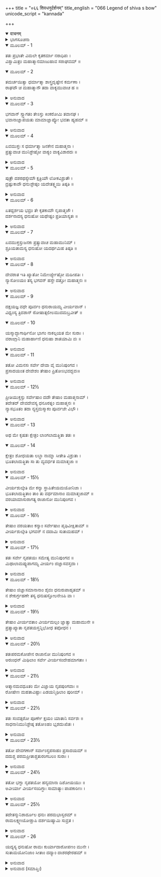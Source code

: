 +++
title = "०६६ शिवधनुर्दर्शनम्"
title_english = "066 Legend of shiva s bow"
unicode_script = "kannada"

+++
<details open><summary>वाचनम्</summary>

<div class="audioEmbed"  caption="श्रीराम-हरिसीताराममूर्ति-घनपाठिभ्यां वचनम्" src="https://archive.org/download/Ramayana-recitation-Sriram-harisItArAmamUrti-Ghanapaati-v2/Kanda_1/Kanda_1_BK-066-Shiva_Dhanur_Dharshanam.mp3"></div>
</details>



<details><summary>ಭಾಗಸೂಚನಾ</summary>

ಜನಕರಾಜನು ವಿಶ್ವಾಮಿತ್ರರನ್ನೂ, ರಾಮ-ಲಕ್ಷ್ಮಣರನ್ನೂ ಸತ್ಕರಿಸಿ, ಅವರಿಗೆ ತನ್ನ ಅರಮನೆಯಲ್ಲಿದ್ದ ಧನುಸ್ಸಿನ ಇತಿಹಾಸವನ್ನು ತಿಳಿಸಿ, ರಾಮನು ಧನುಸ್ಸಿನ ಶಿಂಜಿನಿಯನ್ನು ಸೆಳೆದು ಕಟ್ಟಿದರೆ ಸೀತೆಯನ್ನು ಕೊಟ್ಟು ವಿವಾಹ ಮಾಡುವುದಾಗಿ ಹೇಳಿದುದು
</details>

<details open><summary>ಮೂಲಮ್ - 1</summary>

ತತಃ ಪ್ರಭಾತೇ ವಿಮಲೇ ಕೃತಕರ್ಮಾ ನರಾಧಿಪಃ ।  
ವಿಶ್ವಾಮಿತ್ರಂ ಮಹಾತ್ಮಾನಮಾಜುಹಾವ ಸರಾಘವಮ್ ॥
</details>

<details open><summary>ಮೂಲಮ್ - 2</summary>

ತಮರ್ಚಯಿತ್ವಾ ಧರ್ಮಾತ್ಮಾ ಶಾಸ್ತ್ರದೃಷ್ಟೇನ ಕರ್ಮಣಾ ।  
ರಾಘವೌ ಚ ಮಹಾತ್ಮಾನೌ ತದಾ ವಾಕ್ಯಮುವಾಚ ಹ ॥
</details>

<details><summary>ಅನುವಾದ</summary>

ಮರುದಿನ ವಿಮಲ ಪ್ರಭಾತಕಾಲ ಉದಯಿಸಿದಾಗ ಧರ್ಮಾತ್ಮಾ ಜನಕನು ತನ್ನ ನಿತ್ಯಕರ್ಮವನ್ನು ಪೂರೈಸಿ ಶ್ರೀರಾಮ-ಲಕ್ಷ್ಮಣ ಸಹಿತ ವಿಶ್ವಾಮಿತ್ರರನ್ನು ಕರೆಸಿ, ಶಾಸ್ತ್ರಕ್ಕನುಸಾರ ಮುನಿಯನ್ನು ಹಾಗೂ ಮಹಾತ್ಮರಾದ ಇಬ್ಬರೂ ರಾಜಕುಮಾರರನ್ನು ಪೂಜಿಸಿ ಈ ಪ್ರಕಾರ ಹೇಳಿದನು.॥1-2॥
</details>

<details open><summary>ಮೂಲಮ್ - 3</summary>

ಭಗವಾನ್ ಸ್ವ್ವಾಗತಂ ತೇಽಸ್ತು ಕಿಂಕರೋಮಿ ತವಾನಘ ।  
ಭವಾನಾಜ್ಞಾಪಯತು ಮಾಮಾಜ್ಞಾಪ್ಯೋ ಭವತಾ ಹ್ಯಹಮ್ ॥
</details>

<details><summary>ಅನುವಾದ</summary>

ಪೂಜ್ಯರೇ! ನಿಮಗೆ ಸ್ವಾಗತವಿರಲಿ. ಪುಣ್ಯಾತ್ಮ ಮಹರ್ಷಿಗಳೇ! ನಾನು ತಮ್ಮ ಯಾವ ಸೇವೆ ಮಾಡಲಿ? ಏಕೆಂದರೆ ನಾನು ನಿಮ್ಮ ಆಜ್ಞಾಪಾಲಕನಾಗಿರುವೆನು, ಅದಕ್ಕಾಗಿ ಅಪ್ಪಣೆಯಾಗಬೇಕು.॥3॥
</details>

<details open><summary>ಮೂಲಮ್ - 4</summary>

ಏವಮುಕ್ತಃ ಸ ಧರ್ಮಾತ್ಮಾ ಜನಕೇನ ಮಹಾತ್ಮನಾ ।  
ಪ್ರತ್ಯುವಾಚ ಮುನಿಶ್ರೇಷ್ಠೋ ವಾಕ್ಯಂ ವಾಕ್ಯವಿಶಾರದಃ ॥
</details>

<details><summary>ಅನುವಾದ</summary>

ಮಹಾತ್ಮಾ ಜನಕನು ಹೀಗೆ ಹೇಳಿದಾಗ ವಾಕ್ಯವಿಶಾರದರಾದ ಧರ್ಮಾತ್ಮಾ ಮುನಿಶ್ರೇಷ್ಠ ವಿಶ್ವಾಮಿತ್ರರು ಅವನಲ್ಲಿ ಇಂತೆಂದರು.॥4॥
</details>

<details open><summary>ಮೂಲಮ್ - 5</summary>

ಪುತ್ರೌ ದಶರಥಸ್ಯೇಮೌ ಕ್ಷತ್ರಿಯೌ ಲೋಕವಿಶ್ರುತೌ ।  
ದ್ರಷ್ಟುಕಾವೌ ಧನುಃಶ್ರೇಷ್ಠಂ ಯದೇತತ್ತ್ವಯಿ ತಿಷ್ಠತಿ ॥
</details>

<details><summary>ಅನುವಾದ</summary>

ಮಹಾರಾಜಾ! ಇವರಿಬ್ಬರೂ ದಶರಥರಾಜನ ವಿಶ್ವವಿಖ್ಯಾತ ಕ್ಷತ್ರಿಯ ವೀರಪುತ್ರರಾಗಿದ್ದಾರೆ. ನಿನ್ನ ಬಳಿ ಇರುವ ಶ್ರೇಷ್ಠ ಧನುಸ್ಸನ್ನು ನೋಡಲು ಇಚ್ಛಿಸುತ್ತಿರುವರು.॥5॥
</details>

<details open><summary>ಮೂಲಮ್ - 6</summary>

ಏತದ್ದರ್ಶಯ ಭದ್ರಂ ತೇ ಕೃತಕಾಮೌ ನೃಪಾತ್ಮಜೌ ।  
ದರ್ಶನಾದಸ್ಯ ಧನುಷೋ ಯಥೇಷ್ಟಂ ಪ್ರತಿಯಾಸ್ಯತಃ ॥
</details>

<details><summary>ಅನುವಾದ</summary>

ನಿನಗೆ ಮಂಗಳವಾಗಲಿ, ಆ ಧನುಷ್ಯವನ್ನು ಇವರಿಗೆ ತೋರಿಸು. ಇದರಿಂದ ಇವರ ಇಚ್ಛೆ ಪೂರ್ಣವಾಗುವುದು. ಮತ್ತೆ ಈ ರಾಜಕುಮಾರರಿಬ್ಬರೂ ಆ ಧನುಸ್ಸಿನ ದರ್ಶನದಿಂದ ಸಂತುಷ್ಟರಾಗಿ ಇಚ್ಛಾನುಸಾರ ತಮ್ಮ ರಾಜಧಾನಿಗೆ ಮರಳುವರು.॥6॥
</details>

<details open><summary>ಮೂಲಮ್ - 7</summary>

ಏವಮುಕ್ತಸ್ತುಜನಕಃ ಪ್ರತ್ಯುವಾಚ ಮಹಾಮುನಿಮ್ ।  
ಶ್ರೂಯತಾಮಸ್ಯ ಧನುಷೋ ಯದರ್ಥಮಿಹ ತಿಷ್ಠತಿ ॥
</details>

<details><summary>ಅನುವಾದ</summary>

ಮುನಿಯು ಹೀಗೆ ಹೇಳಿದಾಗ ಜನಕನು ಮಹಾಮುನಿ ವಿಶ್ವಾಮಿತ್ರರಲ್ಲಿ ಹೇಳುತ್ತಾನೆ - ಮುನಿವರ್ಯರೇ! ಈ ಧನುಸ್ಸಿನ ವೃತ್ತಾಂತವನ್ನು ಕೇಳಿರಿ. ಯಾವ ಉದ್ದೇಶದಿಂದ ಈ ಬಿಲ್ಲು ಇಲ್ಲಿ ಇರಿಸಲಾಗಿದೆಯೋ ಅದನ್ನು ಹೇಳುವೆನು.॥7॥
</details>

<details open><summary>ಮೂಲಮ್ - 8</summary>

ದೇವರಾತ ಇತಿ ಖ್ಯಾತೋ ನಿಮೇಃರ್ಜ್ಯೇಷ್ಠೋ ಮಹೀಪತಿಃ ।  
ನ್ಯಾಸೋಽಯಂ ತಸ್ಯ ಭಗವನ್ ಹಸ್ತೇ ದತ್ತೋ ಮಹಾತ್ಮನಃ ॥
</details>

<details><summary>ಅನುವಾದ</summary>

ಪೂಜ್ಯರೇ! ನಿಮಿಯ ಜ್ಯೇಷ್ಠಪುತ್ರ ರಾಜಾ ದೇವರಾತ ಎಂಬುವನು ವಿಖ್ಯಾತನಾಗಿದ್ದನು. ಆ ಮಹಾತ್ಮನ ಕೈಯಲ್ಲಿ ಈ ಧನುಸ್ಸು ಒತ್ತೆಯಾಗಿ ಇಡಲ್ಪಟ್ಟಿತ್ತು.॥8॥
</details>

<details open><summary>ಮೂಲಮ್ - 9</summary>

ದಕ್ಷಯಜ್ಞ ವಧೇ ಪೂರ್ವಂ ಧನುರಾಯಮ್ಯ ವೀರ್ಯವಾನ್ ।  
ವಿಧ್ವಂಸ್ಯ ತ್ರಿದಶಾನ್ ರೋಷಾತ್ಸಲೀಲಮುದಮಬ್ರವೀತ್ ॥
</details>

<details open><summary>ಮೂಲಮ್ - 10</summary>

ಯಸ್ಮಾದ್ಭಾಗಾರ್ಥಿನೋ ಭಾಗಂ ನಾಕಲ್ಪಯತ ಮೇ ಸುರಾಃ ।  
ವರಾಙ್ಗಾನಿ ಮಹಾರ್ಹಾಣಿ ಧನುಷಾ ಶಾತಯಾಮಿ ವಃ ॥
</details>

<details><summary>ಅನುವಾದ</summary>

ಹಿಂದಿನ ಕಾಲದಲ್ಲಿ ದಕ್ಷಯಜ್ಞ ವಿಧ್ವಂಸದ ಸಮಯ ಪರಮ ಪರಾಕ್ರಮಿ ಭಗವಾನ್ ಶಂಕರನು ಲೀಲೆಯಿಂದಲೇ ಈ ಧನುಸ್ಸನ್ನು ಬಗ್ಗಿಸಿ ರೋಷದಿಂದ ದೇವತೆಗಳಲ್ಲಿ ಹೇಳಿದನು-ದೇವತೆಗಳಿರಾ! ನಾನು ಯಜ್ಞದಲ್ಲಿ ಭಾಗವನ್ನು ಪಡೆಯಲು ಬಯಸುತ್ತಿದ್ದೆ. ಆದರೆ ನೀವು ಕೊಡಲಿಲ್ಲ. ಅದಕ್ಕಾಗಿ ಈ ಧನುಸ್ಸಿನಿಂದ ನಾನು ನಿಮ್ಮೆಲ್ಲರ ಶ್ರೇಷ್ಠವಾದ ಮಸ್ತಕವನ್ನು ಕತ್ತರಿಸಿಬಿಡುವೆನು.॥9-10॥
</details>

<details open><summary>ಮೂಲಮ್ - 11</summary>

ತತೋ ವಿಮನಸಃ ಸರ್ವೇ ದೇವಾ ವೈ ಮುನಿಪುಂಗವ ।  
ಪ್ರಸಾದಯಂತ ದೇವೇಶಂ ತೇಷಾಂ ಪ್ರಿತೋಽಭವದ್ಭವಃ॥
</details>

<details><summary>ಅನುವಾದ</summary>

ಮುನಿಶ್ರೇಷ್ಠರೇ! ಇದನ್ನು ಕೇಳಿ ಸಮಸ್ತ ದೇವತೆಗಳು ಬೇಸರಗೊಂಡು, ದೇವಾಧಿದೇವ ಮಹಾದೇವನನ್ನು ಸ್ತೋತ್ರಗಳಿಂದ ಒಲಿಸಿಕೊಳ್ಳಲು ತೊಡಗಿದರು. ಕೊನೆಗೆ ಭಗವಾನ್ ಶಿವನು ಅವರ ಮೇಲೆ ಪ್ರಸನ್ನನಾದನು.॥11॥
</details>

<details open><summary>ಮೂಲಮ್ - 12½</summary>

ಪ್ರೀತಿಯುಕ್ತಸ್ತು ಸರ್ವೇಷಾಂ ದದೌ ತೇಷಾಂ ಮಹಾತ್ಮನಾಮ್ ।  
ತದೇತದ್ ದೇವದೇವಸ್ಯ ಧನೂರತ್ನಂ ಮಹಾತ್ಮನಃ ॥  
ನ್ಯಾಸಭೂತಂ ತದಾ ನ್ಯಸ್ತಮಸ್ಮಾಕಂ ಪೂರ್ವಜೇ ವಿಭೌ ।
</details>

<details><summary>ಅನುವಾದ</summary>

ಮಹಾತ್ಮರಾದ ದೇವತೆಗಳ ಮೇಲೆ ಪ್ರಸನ್ನನಾಗಿ ಶಿವನು ಈ ಧನುಸ್ಸನ್ನು ಅವರಿಗೆ ಅರ್ಪಿಸಿದನು. ದೇವಾಧಿದೇವ ಮಹಾತ್ಮಾ ಭಗವಾನ್ ಶಂಕರನ ಧನುಷ್ಯರತ್ನ ಇದೇ ಆಗಿದೆ. ನನ್ನ ಪೂರ್ವಜ ಮಹಾರಾಜಾ ದೇವರಾತನಲ್ಲಿ ಇದನ್ನು ನ್ಯಾಸರೂಪದಲ್ಲಿ ಇಡಲ್ಪಟ್ಟಿತ್ತು.॥12½॥
</details>

<details open><summary>ಮೂಲಮ್ - 13</summary>

ಅಥ ಮೇ ಕೃಷತಃ ಕ್ಷೇತ್ರಂ ಲಾಂಗಲಾದುತ್ಥಿತಾ ತತಃ ॥
</details>

<details open><summary>ಮೂಲಮ್ - 14</summary>

ಕ್ಷೇತ್ರಂ ಶೋಧಯತಾ ಲಬ್ಧಾ ನಾಮ್ನಾ ಸೀತೇತಿ ವಿಶ್ರುತಾ ।  
ಭೂತಲಾದುತ್ಥಿತಾ ಸಾ ತು ವ್ಯವರ್ಧತ ಮಮಾತ್ಮಜಾ ॥
</details>

<details><summary>ಅನುವಾದ</summary>

ಒಂದು ದಿನ ನಾನು ಯಜ್ಞಕ್ಕಾಗಿ ಭೂಮಿ ಶೋಧಿಸುತ್ತಿದ್ದಾಗ ಹೊಲದಲ್ಲಿ ಊಳುತ್ತಿದ್ದೆ. ಆಗಲೇ ನೇಗಿಲಿನ ತುದಿಯಿಂದ ಉತ್ತ ಭೂಮಿಯಿಂದ ಒಂದು ಕನ್ಯೆ ಪ್ರಕಟಗೊಂಡಳು. (ನೇಗಿಲಿನಿಂದ ಊಳುತ್ತಿರುವಾಗ ಉಂಟಾದ ಗೆರೆಗೆ ಸೀತಾ ಎಂದು ಹೇಳುತ್ತಾರೆ.) ಆ ಸೀತೆಯಿಂದ ಪ್ರಕಟಳಾದ ಕಾರಣ ಆಕೆಯ ಹೆಸರು ಸೀತಾ ಎಂದು ಇಡಲಾಯಿತು. ಭೂಮಿಯಿಂದ ಪ್ರಕಟಳಾದ ಆ ನನ್ನ ಕನ್ಯೆಯು ಕ್ರಮವಾಗಿ ಬೆಳೆದು ದೊಡ್ಡವಳಾಗಿರುವಳು.॥13-14॥
</details>

<details open><summary>ಮೂಲಮ್ - 15½</summary>

ವೀರ್ಯಶುಲ್ಕೇತಿ ಮೇ ಕನ್ಯಾ ಸ್ಥಾಪಿತೇಯಮಯೋನಿಜಾ ।  
ಭೂತಲಾದುತ್ಥಿತಾಂ ತಾಂ ತು ವರ್ಧಮಾನಾಂ ಮಮಾತ್ಮಜಾಮ್ ॥  
ವರಯಾಮಾಸುರಾಗತ್ಯ ರಾಜಾನೋ ಮುನಿಪುಂಗವ ।
</details>

<details><summary>ಅನುವಾದ</summary>

ನನ್ನ ಈ ಅಯೋನಿಜ ಕನ್ಯೆಯ ವಿಷಯದಲ್ಲಿ-ಯಾರು ತನ್ನ ಪರಾಕ್ರಮದಿಂದ ಈ ಧನುಸ್ಸನ್ನು ಬಗ್ಗಿಸಿ ಹೆದೆಯೇರಿಸುವನೋ, ಅವನೊಂದಿಗೆ ಈಕೆಯ ವಿವಾಹ ಮಾಡುವೆನಾಗಿ ನಾನು ನಿಶ್ಚಯಿಸಿರುವೆನು. ಹೀಗೆ ಈಕೆಯನ್ನು ವೀರ್ಯಶುಲ್ಕಾ (ಪರಾಕ್ರಮಿರೂಪಿ ಶುಲ್ಕವುಳ್ಳ) ಆಗಿಸಿ ನನ್ನ ಅರಮನೆಯಲ್ಲಿ ಇರಿಸಿಕೊಂಡಿರುವೆನು. ಮುನಿಶ್ರೇಷ್ಠರೇ! ಭೂಮಿಯಿಂದ ಪ್ರಕಟಳಾಗಿ ದಿನದಿಂದ ದಿನಕ್ಕೆ ಬೆಳೆಯುತ್ತಿರುವ ನನ್ನ ಪುತ್ರೀ ಸೀತೆಯನ್ನು ಅನೇಕ ರಾಜರು ಇಲ್ಲಿಗೆ ಬಂದು ಯಾಚಿಸಿದರು.॥15½॥
</details>

<details open><summary>ಮೂಲಮ್ - 16½</summary>

ತೇಷಾಂ ವರಯತಾಂ ಕನ್ಯಾಂ ಸರ್ವೇಷಾಂ ಪೃಥಿವೀಕ್ಷಿತಾಮ್ ॥  
ವೀರ್ಯಶುಲ್ಕೇತಿ ಭಗವನ್ ನ ದದಾಮಿ ಸುತಾಮಹಮ್ ।
</details>

<details><summary>ಅನುವಾದ</summary>

ಆದರೆ ಪೂಜ್ಯರೇ! ಕನ್ಯೆಯನ್ನು ವರಣಮಾಡುವ ಆ ಎಲ್ಲ ರಾಜರಿಗೆ ನಾನು - ನನ್ನ ಕನ್ಯೆಯು ವೀರ್ಯ ಶಲ್ಕಾ ಆಗಿರುವಳು. ಎಂಬ ಮಾತನ್ನು ತಿಳಿಸಿದೆ. (ಉಚಿತ ಪರಾಕ್ರಮ ಪ್ರಕಟಿಸಿಯೇ ಯಾವನೇ ಪುರುಷನು ಇವಳೊಂದಿಗೆ ವಿವಾಹವಾಗುವ ಅಧಿಕಾರಿಯಾಗುತ್ತಾನೆ.) ಈ ಕಾರಣದಿಂದಲೇ ನಾನು ಇಂದಿನವರೆಗೆ ಕನ್ಯೆಯನ್ನು ಯಾರಿಗೂ ಕೊಟ್ಟಿಲ್ಲ.॥16½॥
</details>

<details open><summary>ಮೂಲಮ್ - 17½</summary>

ತತಃ ಸರ್ವೇ ನೃಪತಯಃ ಸಮೇತ್ಯ ಮುನಿಪುಂಗವ ॥  
ಮಿಥಾಲಾಮಪ್ಯುಪಾಗಮ್ಯ ವೀರ್ಯಂ ಜಿಜ್ಞಾಸವಸ್ತದಾ ।
</details>

<details><summary>ಅನುವಾದ</summary>

ಮುನಿಪುಂಗವರೇ! ಆಗ ಎಲ್ಲ ರಾಜರು ಸೇರಿ ಮಿಥಿಲೆಗೆ ಬಂದು, ಕೇಳತೊಡಗಿದರು - ರಾಜಕುಮಾರೀ ಸೀತೆಯನ್ನು ಪಡೆಯಲು ಎಂತಹ ಪರಾಕ್ರಮವನ್ನು ನಿಶ್ಚಯಿಸಲಾಗಿದೆ.॥17½॥
</details>

<details open><summary>ಮೂಲಮ್ - 18½</summary>

ತೇಷಾಂ ಜಿಜ್ಞಾಸಮಾನಾನಾಂ ಶೈವಂ ಧನುರುಪಾಹೃತಮ್ ॥  
ನ ಶೇಕುರ್ಗ್ರಹಣೇ ತಸ್ಯ ಧನುಷಸ್ತೋಲನೇಽಪಿ ವಾ ।
</details>

<details><summary>ಅನುವಾದ</summary>

ಪರಾಕ್ರಮದ ಜಿಜ್ಞಾಸೆ ಮಾಡುತ್ತಿರುವ ಆ ರಾಜನ ಎದುರಿಗೆ ನಾನು ಈ ಶಿವ ಧನುಸ್ಸನ್ನು ಇರಿಸಿದೆ, ಆದರೆ ಆ ರಾಜರು ಇದನ್ನು ಎತ್ತುವುದಿರಲಿ, ಅಲುಗಾಡಿಸಲೂ ಅಸಮರ್ಥರಾದರು.॥18½॥
</details>

<details open><summary>ಮೂಲಮ್ - 19½</summary>

ತೇಷಾಂ ವೀರ್ಯವತಾಂ ವೀರ್ಯಮಲ್ಪಂ ಜ್ಞಾತ್ವಾ ಮಹಾಮುನೇ ॥  
ಪ್ರತ್ಯಾಖ್ಯಾತಾ ನೃಪತಯಸ್ತನ್ನಿಭೋಧ ತಪೋಧನ ।
</details>

<details><summary>ಅನುವಾದ</summary>

ಮಹಾಮುನಿಯೇ! ಆ ಪರಾಕ್ರಮಿ ಅರಸರ ಶಕ್ತಿಯು ಬಹಳ ಅಲ್ಪವೆಂದು ತಿಳಿದು ನಾನು ಅವರಿಗೆ ಕನ್ಯೆಯನ್ನು ಕೊಡಲು ಒಪ್ಪಲಿಲ್ಲ. ತಪೋಧನರೇ! ಅನಂತರ ನಡೆದ ಘಟನೆಯನ್ನು ತಾವು ಆಲಿಸಿರಿ.॥19½॥
</details>

<details open><summary>ಮೂಲಮ್ - 20½</summary>

ತತಃಪರಮಕೋಪೇನ ರಾಜಾನೋ ಮುನಿಪುಂಗವ ॥  
ಅರುಂಧನ್ ಮಿಥಿಲಾಂ ಸರ್ವೇ ವೀರ್ಯಸಂದೇಹಮಾಗತಾಃ ।
</details>

<details><summary>ಅನುವಾದ</summary>

ಮುನಿಪುಂಗವರೇ! ನಾನು ತಿರಸ್ಕರಿಸಿದಾಗ ಈ ಎಲ್ಲ ರಾಜರು ಅತ್ಯಂತ ಕುಪಿತರಾಗಿ ತಮ್ಮ ಪರಾಕ್ರಮದ ವಿಷಯದಲ್ಲಿ ಸಂಶಯಪಟ್ಟು ಮಿಥಿಲೆಯನ್ನು ಎಲ್ಲೆಡೆಗಳಿಂದ ಆಕ್ರಮಿಸಿದರು.॥20½॥
</details>

<details open><summary>ಮೂಲಮ್ - 21½</summary>

ಆತ್ಮಾನಮವಧೂತಂ ಮೇ ವಿಜ್ಞಾಯ ನೃಪಪುಂಗವಾಃ ॥  
ರೋಷೇಣ ಮಹತಾವಿಷ್ಟಾಃ ಪಿಡಯನ್ಮಿಥಿಲಾಂ ಪುರೀಮ್ ।
</details>

<details><summary>ಅನುವಾದ</summary>

ರಾಜನಿಂದ ತಮ್ಮ ತಿರಸ್ಕಾರವಾಯಿತೆಂದು ತಿಳಿದು ಆ ಶ್ರೇಷ್ಠ ಅರಸರು ಅತ್ಯಂತ ರೋಷಗೊಂಡು ಮಿಥಿಲಾಪುರಿಯನ್ನು ಸುತ್ತಲಿನಿಂದ ಪೀಡಿಸತೊಡಗಿದರು.॥2½1॥
</details>

<details open><summary>ಮೂಲಮ್ - 22½</summary>

ತತಃ ಸಂವತ್ಸರೋ ಪೂರ್ಣೇ ಕ್ಷಯಂ ಯಾತಾನಿ ಸರ್ವಶಃ ॥  
ಸಾಧನಾನಿಮುನಿಶ್ರೇಷ್ಠ ತತೋಽಹಂ ಭೃಶದುಃಖಿತಃ ।
</details>

<details><summary>ಅನುವಾದ</summary>

ಮುನಿಶ್ರೇಷ್ಠರೇ! ಪೂರ್ಣ ಒಂದು ವರ್ಷದವರೆಗೆ ಅವರ ಮುತ್ತಿಗೆ ಹಾಗೆಯೇ ಇತ್ತು. ಅಷ್ಟರಲ್ಲಿ ಯುದ್ಧದ ಎಲ್ಲ ಸಾಧನೆಗಳು ಕ್ಷೀಣವಾದವು; ಇದರಿಂದ ನನಗೆ ಬಹಳ ದುಃಖವಾಯಿತು.॥22½॥
</details>

<details open><summary>ಮೂಲಮ್ - 23½</summary>

ತತೋ ದೇವಗಣಾನ್ ಸರ್ವಾಂಸ್ತಪಸಾಹಂ ಪ್ರಸಾದಯಮ್ ॥  
ದದುಶ್ಚ ಪರಮಪ್ರೀತಾಶ್ಚತುರಂಗಬಲಂ ಸುರಾಃ ।
</details>

<details><summary>ಅನುವಾದ</summary>

ಆಗ ನಾನು ತಪಸ್ಸಿನಿಂದ ಸರ್ವ ದೇವತೆಗಳನ್ನು ಒಲಿಸಿಕೊಳ್ಳಲು ಪ್ರಯತ್ನಿಸಿದೆ. ದೇವತೆಗಳು ಬಹಳ ಪ್ರಸನ್ನರಾಗಿ, ಅವರು ನನಗೆ ಚತುರಂಗಿಣಿ ಸೈನ್ಯವನ್ನು ಕರುಣಿಸಿದರು.॥23½॥
</details>

<details open><summary>ಮೂಲಮ್ - 24½</summary>

ತತೋ ಭಗ್ನಾ ನೃಪತಯೋ ಹನ್ಯಮಾನಾ ದಿಶೋಯಯುಃ ॥  
ಅವೀರ್ಯಾ ವೀರ್ಯಸಂದಿಗ್ಧಾಃ ಸಾಮಾತ್ಯಾಃ ಪಾಪಕಾರಿಣಃ ।
</details>

<details><summary>ಅನುವಾದ</summary>

ಮತ್ತೆ ನಮ್ಮ ಸೈನಿಕರಿಂದ ಏಟು ತಿಂದು ಆ ಎಲ್ಲ ಪಾಪಾಚಾರಿ ರಾಜರಲ್ಲಿ ಯಾರು ಬಲಹೀನರಾಗಿದ್ದರೋ, ಯಾರು ತಮ್ಮ ಪರಾಕ್ರಮದಲ್ಲಿ ಸಂದಿಗ್ಧರಾಗಿದ್ದರೋ, ಅವರೆಲ್ಲರೂ ಮಂತ್ರಿಗಳೊಂದಿಗೆ ಬೇರೆ-ಬೇರೆ ದಿಕ್ಕುಗಳಿಗೆ ಓಡಿ ಹೋದರು.॥24½॥
</details>

<details open><summary>ಮೂಲಮ್ - 25½</summary>

ತದೇತನ್ಮುನಿಶಾರ್ದೂಲ ಧನುಃ ಪರಮಭಾಸ್ವರಮ್ ॥  
ರಾಮಲಕ್ಷ್ಮಣಯೋಶ್ಚಾಪಿ ದರ್ಶಯಿಷ್ಯಾಮಿ ಸುವ್ರತ ।
</details>

<details><summary>ಅನುವಾದ</summary>

ಮುನಿಶ್ರೇಷ್ಠರೇ! ಇದೇ ಅ ಪರಮ ಪ್ರಕಾಶಮಾನ ಧನುಸ್ಸು ಆಗಿದೆ. ಸುವ್ರತರಾದ ಮಹರ್ಷಿಗಳೇ! ನಾನು ಅದನ್ನು ಶ್ರೀರಾಮ ಮತ್ತು ಲಕ್ಷ್ಮಣರಿಗೂ ತೋರಿಸುವೆನು.॥25½॥
</details>

<details open><summary>ಮೂಲಮ್ - 26</summary>

ಯದ್ಯಸ್ಯ ಧನುಷೋ ರಾಮಃ ಕುರ್ಯಾದಾರೋಪಣಂ ಮುನೇ ।  
ಸುತಾಮಯೋನಿಜಾಂ ಸೀತಾಂ ದದ್ಯಾಂ ದಾಶರಥೇರಹಮ್ ॥
</details>

<details><summary>ಅನುವಾದ</summary>

ಮುನಿಯೇ! ಶ್ರೀರಾಮನು ಈ ಧನುಸ್ಸಿಗೆ ಹೆದೆಯೇರಿಸಿದರೆ ನಾನು ನನ್ನ ಅಯೋನಿಜ ಕನ್ಯಾ ಸೀತೆಯನ್ನು ಈ ದಶರಥಕುಮಾರನ ಕೈಗೆ ಒಪ್ಪಿಸುವೆನು.॥26॥
</details>

<details><summary>ಅನುವಾದ (ಸಮಾಪ್ತಿಃ)</summary>

ವಾಲ್ಮೀಕಿ ವಿರಚಿತ ಆರ್ಷ ರಾಮಾಯಣ ಆದಿಕಾವ್ಯದ ಬಾಲಕಾಂಡದಲ್ಲಿ ಅರವತ್ತಾರನೆಯ ಸರ್ಗ ಪೂರ್ಣವಾಯಿತು.॥66॥
</details>
